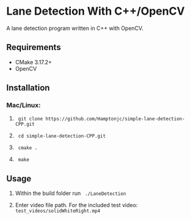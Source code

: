 # Lane Detection With C++/OpenCV

A lane detection program written in C++ with OpenCV.

## Requirements
- CMake 3.17.2+
- OpenCV

## Installation

### Mac/Linux:

1. ``` git clone https://github.com/Hamptonjc/simple-lane-detection-CPP.git```

2. ``` cd simple-lane-detection-CPP.git```

3. ``` cmake .```

4. ``` make```

## Usage

1. Within the build folder run ``` ./LaneDetection```

2. Enter video file path. For the included test video: ``` test_videos/solidWhiteRight.mp4```
